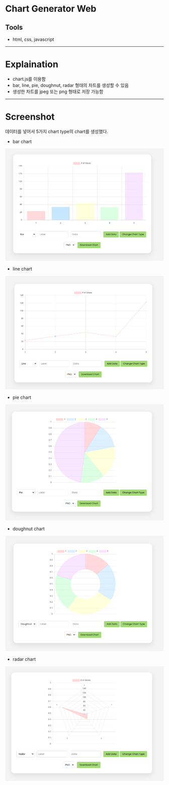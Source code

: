 # Chart Generator Web

## Tools
* html, css, javascript

---

# Explaination
* chart.js를 이용함
* bar, line, pie, doughnut, radar 형태의 차트를 생성할 수 있음 
* 생성한 차트를 jpeg 또는 png 형태로 저장 가능함

---

# Screenshot
데이터를 넣어서 5가지 chart type의 chart를 생성했다.


* bar chart
<img src="images/chart 1.png">

* line chart
<img src="images/chart 2.png">

* pie chart
<img src="images/chart 3.png">

* doughnut chart
<img src="images/chart 4.png">

* radar chart
<img src="images/chart 5.png">
